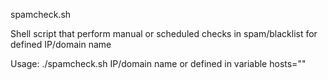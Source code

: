 spamcheck.sh

Shell script that perform manual or scheduled checks in spam/blacklist for defined IP/domain name

Usage: ./spamcheck.sh IP/domain name or defined in variable hosts=""
